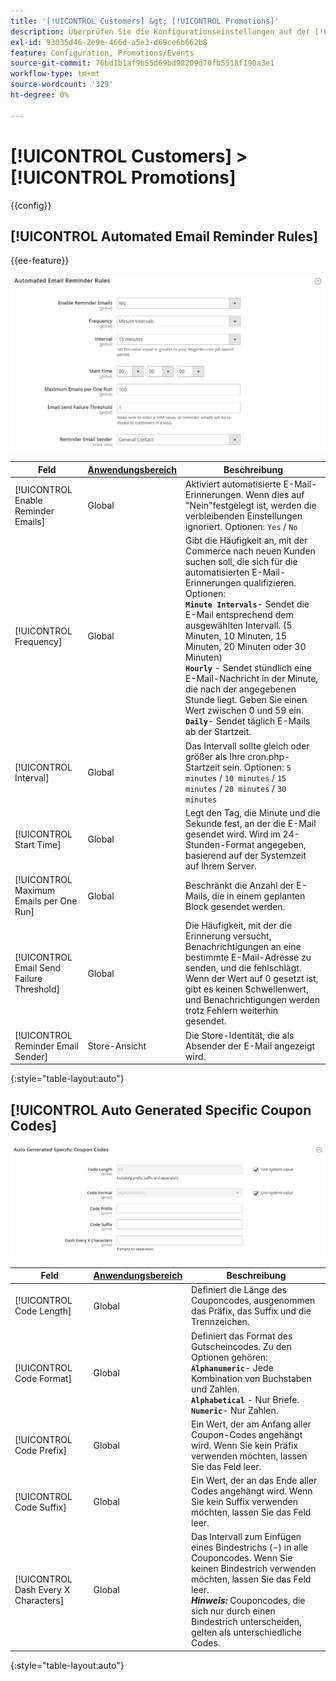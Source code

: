 ```yaml
---
title: '[!UICONTROL Customers] &gt; [!UICONTROL Promotions]'
description: Überprüfen Sie die Konfigurationseinstellungen auf der [!UICONTROL Customers] &gt; [!UICONTROL Promotions] Seite des Commerce-Administrators.
exl-id: 93035d46-2e9e-466d-a5e3-d69ce6b662b8
feature: Configuration, Promotions/Events
source-git-commit: 76bd1b1af9b55d69bd98209d70fb5518f190a3e1
workflow-type: tm+mt
source-wordcount: '329'
ht-degree: 0%

---
```


# [!UICONTROL Customers] > [!UICONTROL Promotions]

{{config}}

## [!UICONTROL Automated Email Reminder Rules]

{{ee-feature}}

![Automatisierte E-Mail-Erinnerungsregeln](./assets/promotions-automated-email-reminder-rules.png)<!-- zoom -->

<!-- [Automated Email Reminder Rules](https://docs.magento.com/user-guide/marketing/email-reminder-rules-configure.html) -->

| Feld | [Anwendungsbereich](../../getting-started/websites-stores-views.md#scope-settings) | Beschreibung |
|--- |--- |--- |
| [!UICONTROL Enable Reminder Emails] | Global | Aktiviert automatisierte E-Mail-Erinnerungen. Wenn dies auf &quot;Nein&quot;festgelegt ist, werden die verbleibenden Einstellungen ignoriert. Optionen: `Yes` / `No` |
| [!UICONTROL Frequency] | Global | Gibt die Häufigkeit an, mit der Commerce nach neuen Kunden suchen soll, die sich für die automatisierten E-Mail-Erinnerungen qualifizieren. Optionen: <br/>**`Minute Intervals`**- Sendet die E-Mail entsprechend dem ausgewählten Intervall. (5 Minuten, 10 Minuten, 15 Minuten, 20 Minuten oder 30 Minuten)<br/>**`Hourly`** - Sendet stündlich eine E-Mail-Nachricht in der Minute, die nach der angegebenen Stunde liegt. Geben Sie einen Wert zwischen 0 und 59 ein. <br/>**`Daily`**- Sendet täglich E-Mails ab der Startzeit. |
| [!UICONTROL Interval] | Global | Das Intervall sollte gleich oder größer als Ihre cron.php-Startzeit sein. Optionen: `5 minutes` / `10 minutes` / `15 minutes` / `20 minutes` / `30 minutes` |
| [!UICONTROL Start Time] | Global | Legt den Tag, die Minute und die Sekunde fest, an der die E-Mail gesendet wird. Wird im 24-Stunden-Format angegeben, basierend auf der Systemzeit auf Ihrem Server. |
| [!UICONTROL Maximum Emails per One Run] | Global | Beschränkt die Anzahl der E-Mails, die in einem geplanten Block gesendet werden. |
| [!UICONTROL Email Send Failure Threshold] | Global | Die Häufigkeit, mit der die Erinnerung versucht, Benachrichtigungen an eine bestimmte E-Mail-Adresse zu senden, und die fehlschlägt. Wenn der Wert auf 0 gesetzt ist, gibt es keinen Schwellenwert, und Benachrichtigungen werden trotz Fehlern weiterhin gesendet. |
| [!UICONTROL Reminder Email Sender] | Store-Ansicht | Die Store-Identität, die als Absender der E-Mail angezeigt wird. |

{:style=&quot;table-layout:auto&quot;}

## [!UICONTROL Auto Generated Specific Coupon Codes]

![Automatisch generierte spezifische Couponcodes](./assets/promotions-auto-generated-specific-coupon-codes.png)<!-- zoom -->

<!-- [Auto Generated Specific Coupon Codes](https://docs.magento.com/user-guide/marketing/price-rules-cart-coupon-code-configure.md  -->

| Feld | [Anwendungsbereich](../../getting-started/websites-stores-views.md#scope-settings) | Beschreibung |
|--- |--- |--- |
| [!UICONTROL Code Length] | Global | Definiert die Länge des Couponcodes, ausgenommen das Präfix, das Suffix und die Trennzeichen. |
| [!UICONTROL Code Format] | Global | Definiert das Format des Gutscheincodes. Zu den Optionen gehören: <br/>**`Alphanumeric`**- Jede Kombination von Buchstaben und Zahlen.<br/>**`Alphabetical`** - Nur Briefe. <br/>**`Numeric`**- Nur Zahlen. |
| [!UICONTROL Code Prefix] | Global | Ein Wert, der am Anfang aller Coupon-Codes angehängt wird. Wenn Sie kein Präfix verwenden möchten, lassen Sie das Feld leer. |
| [!UICONTROL Code Suffix] | Global | Ein Wert, der an das Ende aller Codes angehängt wird. Wenn Sie kein Suffix verwenden möchten, lassen Sie das Feld leer. |
| [!UICONTROL Dash Every X Characters] | Global | Das Intervall zum Einfügen eines Bindestrichs (-) in alle Couponcodes. Wenn Sie keinen Bindestrich verwenden möchten, lassen Sie das Feld leer. <br/>_**Hinweis:**_ Couponcodes, die sich nur durch einen Bindestrich unterscheiden, gelten als unterschiedliche Codes. |

{:style=&quot;table-layout:auto&quot;}
